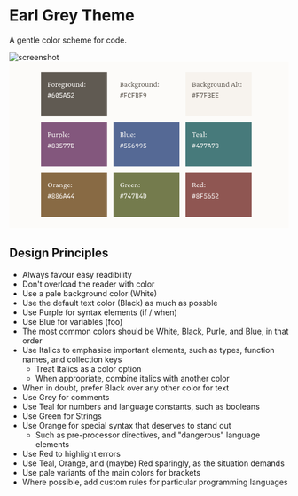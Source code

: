 # Earl Grey Theme

A gentle color scheme for code.

![screenshot](./web/src/static/images/earl-grey-demo-1)
![screenshot](./reference/earl-grey-palette.png)


## Design Principles

- Always favour easy readibility
- Don't overload the reader with color
- Use a pale background color (White)
- Use the default text color (Black) as much as possble
- Use Purple for syntax elements (if / when)
- Use Blue for variables (foo)
- The most common colors should be White, Black, Purle, and Blue,
  in that order
- Use Italics to emphasise important elements, such as types,
  function names, and collection keys
  - Treat Italics as a color option
  - When appropriate, combine italics with another color
- When in doubt, prefer Black over any other color for text
- Use Grey for comments
- Use Teal for numbers and language constants, such as booleans
- Use Green for Strings
- Use Orange for special syntax that deserves to stand out
  - Such as pre-processor directives, and "dangerous" language elements
- Use Red to highlight errors
- Use Teal, Orange, and (maybe) Red sparingly, as the situation demands
- Use pale variants of the main colors for brackets
- Where possible, add custom rules for particular programming languages
